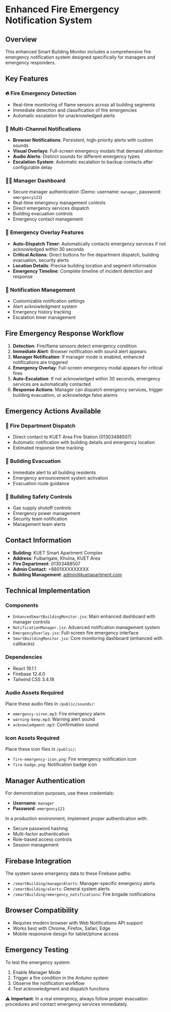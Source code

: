 # Enhanced Fire Emergency Notification System

## Overview
This enhanced Smart Building Monitor includes a comprehensive fire emergency notification system designed specifically for managers and emergency responders.

## Key Features

### 🔥 **Fire Emergency Detection**
- Real-time monitoring of flame sensors across all building segments
- Immediate detection and classification of fire emergencies
- Automatic escalation for unacknowledged alerts

### 🚨 **Multi-Channel Notifications**
- **Browser Notifications**: Persistent, high-priority alerts with custom sounds
- **Visual Overlays**: Full-screen emergency modals that demand attention
- **Audio Alerts**: Distinct sounds for different emergency types
- **Escalation System**: Automatic escalation to backup contacts after configurable delay

### 👨‍💼 **Manager Dashboard**
- Secure manager authentication (Demo: username: `manager`, password: `emergency123`)
- Real-time emergency management controls
- Direct emergency services dispatch
- Building evacuation controls
- Emergency contact management

### 📱 **Emergency Overlay Features**
- **Auto-Dispatch Timer**: Automatically contacts emergency services if not acknowledged within 30 seconds
- **Critical Actions**: Direct buttons for fire department dispatch, building evacuation, security alerts
- **Location Details**: Precise building location and segment information
- **Emergency Timeline**: Complete timeline of incident detection and response

### 🔔 **Notification Management**
- Customizable notification settings
- Alert acknowledgment system
- Emergency history tracking
- Escalation timer management

## Fire Emergency Response Workflow

1. **Detection**: Fire/flame sensors detect emergency condition
2. **Immediate Alert**: Browser notification with sound alert appears
3. **Manager Notification**: If manager mode is enabled, enhanced notifications are triggered
4. **Emergency Overlay**: Full-screen emergency modal appears for critical fires
5. **Auto-Escalation**: If not acknowledged within 30 seconds, emergency services are automatically contacted
6. **Response Actions**: Manager can dispatch emergency services, trigger building evacuation, or acknowledge false alarms

## Emergency Actions Available

### 🚒 **Fire Department Dispatch**
- Direct contact to KUET Area Fire Station (01303488507)
- Automatic notification with building details and emergency location
- Estimated response time tracking

### 📢 **Building Evacuation**
- Immediate alert to all building residents
- Emergency announcement system activation
- Evacuation route guidance

### 🔧 **Building Safety Controls**
- Gas supply shutoff controls
- Emergency power management
- Security team notification
- Management team alerts

## Contact Information
- **Building**: KUET Smart Apartment Complex
- **Address**: Fulbarigate, Khulna, KUET Area
- **Fire Department**: 01303488507
- **Admin Contact**: +8801XXXXXXXXX
- **Building Management**: admin@kuetapartment.com

## Technical Implementation

### Components
- `EnhancedSmartBuildingMonitor.jsx`: Main enhanced dashboard with manager controls
- `NotificationManager.jsx`: Advanced notification management system
- `EmergencyOverlay.jsx`: Full-screen fire emergency interface
- `SmartBuildingMonitor.jsx`: Core monitoring dashboard (enhanced with callbacks)

### Dependencies
- React 19.1.1
- Firebase 12.4.0
- Tailwind CSS 3.4.18

### Audio Assets Required
Place these audio files in `/public/sounds/`:
- `emergency-siren.mp3`: Fire emergency alarm
- `warning-beep.mp3`: Warning alert sound
- `acknowledgment.mp3`: Confirmation sound

### Icon Assets Required
Place these icon files in `/public/`:
- `fire-emergency-icon.png`: Fire emergency notification icon
- `fire-badge.png`: Notification badge icon

## Manager Authentication
For demonstration purposes, use these credentials:
- **Username**: `manager`
- **Password**: `emergency123`

In a production environment, implement proper authentication with:
- Secure password hashing
- Multi-factor authentication
- Role-based access controls
- Session management

## Firebase Integration
The system saves emergency data to these Firebase paths:
- `/smartBuilding/managerAlerts`: Manager-specific emergency alerts
- `/smartBuilding/alerts`: General system alerts
- `/smartBuilding/emergency_notifications`: Fire brigade notifications

## Browser Compatibility
- Requires modern browser with Web Notifications API support
- Works best with Chrome, Firefox, Safari, Edge
- Mobile responsive design for tablet/phone access

## Emergency Testing
To test the emergency system:
1. Enable Manager Mode
2. Trigger a fire condition in the Arduino system
3. Observe the notification workflow
4. Test acknowledgment and dispatch functions

⚠️ **Important**: In a real emergency, always follow proper evacuation procedures and contact emergency services immediately.